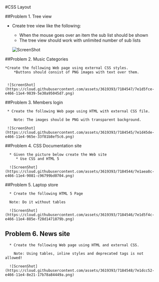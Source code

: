 #CSS Layout

##Problem 1. Tree view
 * Create tree view like the following:
     * When the mouse goes over an item the sub list should be shown
     * The tree view should work with unlimited number of sub lists

     ![ScreenShot](https://cloud.githubusercontent.com/assets/3619393/7184543/7e1aaafe-e466-11e4-85b3-0d2a91f7e2f0.png)

##Problem 2. Music Categories

    *Create the following Web page using external CSS styles.
        *Buttons should consist of PNG images with text over them.


     ![ScreenShot](https://cloud.githubusercontent.com/assets/3619393/7184547/7e1d5fce-e466-11e4-9839-5e30a95045d7.png)

##Problem 3. Members login

     * Create the following Web page using HTML with external CSS file.

        Note: The images should be PNG with transparent background.

     ![ScreenShot](https://cloud.githubusercontent.com/assets/3619393/7184545/7e1d45de-e466-11e4-965e-33f81b8ef5c6.png)

##Problem 4. CSS Documentation site

      * Given the picture below create the Web site
         * Use CSS and HTML 5

      ![ScreenShot](https://cloud.githubusercontent.com/assets/3619393/7184544/7e1aea8c-e466-11e4-9081-c96799bd0704.png)

##Problem 5. Laptop store

      * Create the following HTML 5 Page

      Note: Do it without tables

      ![ScreenShot](https://cloud.githubusercontent.com/assets/3619393/7184546/7e1d5f4c-e466-11e4-885e-f28d1471879b.png)

## Problem 6. News site

      * Create the following Web page using HTML and external CSS.

        Note: Using tables, inline styles and deprecated tags is not allowed!

      ![ScreenShot](https://cloud.githubusercontent.com/assets/3619393/7184548/7e1dcc52-e466-11e4-8e21-17b78a84449a.png)